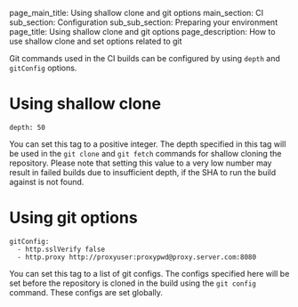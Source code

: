 page_main_title: Using shallow clone and git options
main_section: CI
sub_section: Configuration
sub_sub_section: Preparing your environment
page_title: Using shallow clone and git options
page_description: How to use shallow clone and set options related to git

Git commands used in the CI builds can be configured by using `depth` and `gitConfig` options.

# Using shallow clone

```
depth: 50
```

You can set this tag to a positive integer. The depth specified in this tag will be used in the `git clone` and `git fetch` commands for shallow cloning the repository. Please note that setting this value to a very low number may result in failed builds due to insufficient depth, if the SHA to run the build against is not found.


# Using git options

```
gitConfig:
  - http.sslVerify false
  - http.proxy http://proxyuser:proxypwd@proxy.server.com:8080
```

You can set this tag to a list of git configs. The configs specified here will be set before the repository is cloned in the build using the `git config` command. These configs are set globally.
